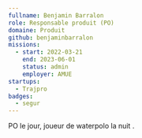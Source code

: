 ```yaml
---
fullname: Benjamin Barralon
role: Responsable produit (PO)
domaine: Produit
github: benjaminbarralon
missions:
  - start: 2022-03-21
    end: 2023-06-01
    status: admin
    employer: AMUE
startups:
  - Trajpro
badges:
  - segur
---
```


PO le jour, joueur de waterpolo la nuit .
